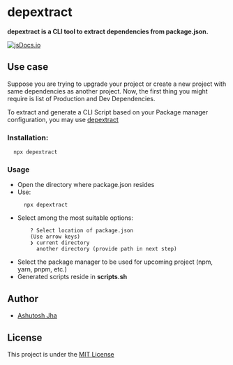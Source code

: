 # depextract 

**depextract is a CLI tool to extract dependencies from package.json.**

[![jsDocs.io](https://img.shields.io/badge/jsDocs.io-reference-blue)](https://www.jsdocs.io/package/depextract)

## Use case
Suppose you are trying to upgrade your project or create a new project with same dependencies as another project.
Now, the first thing you might require is list of Production and Dev Dependencies.

To extract and generate a CLI Script based on your Package manager configuration, you may use <a href="https://www.npmjs.com/package/depextract" target="_blank">depextract</a>

### Installation:
```
  npx depextract
```

### Usage
- Open the directory where package.json resides
- Use:
  ```
    npx depextract
  ```
- Select among the most suitable options:
  ```
      ? Select location of package.json
      (Use arrow keys)
      ❯ current directory
        another directory (provide path in next step)
  ```
- Select the package manager to be used for upcoming project (npm, yarn, pnpm, etc.)
- Generated scripts reside in **scripts.sh**

## Author
- [Ashutosh Jha](https://www.github.com/ashutosh887)


## License
This project is under the [MIT License](https://choosealicense.com/licenses/mit/)